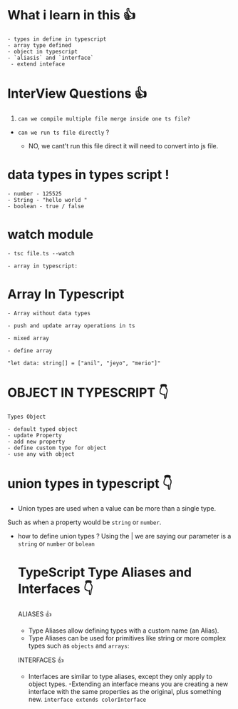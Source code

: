 # What i learn in this 👍

    - types in define in typescript
    - array type defined
    - object in typescript
    - `aliasis` and `interface`
     - extend inteface

# InterView Questions 👍

1.  `can we compile multiple file merge inside one ts file? `

- `can we run ts file directly` ?

  - NO, we cant't run this file direct it will need to convert into js file.

# data types in types script !

    - number - 125525
    - String - "hello world "
    - boolean - true / false

# watch module

    - tsc file.ts --watch

    - array in typescript:

# Array In Typescript

    - Array without data types

    - push and update array operations in ts

    - mixed array

    - define array

`"let data: string[] = ["anil", "jeyo", "merio"]"`

# OBJECT IN TYPESCRIPT 👇

`Types Object`

    - default typed object
    - update Property
    - add new property
    - define custom type for object
    - use any with object

# union types in typescript 👇

- Union types are used when a value can be more than a single type.

Such as when a property would be `string` or `number`.

- how to define union types ?
  Using the | we are saying our parameter is a `string` or `number` or `bolean`

  # TypeScript Type Aliases and Interfaces 👇

  ALIASES 👍

  - Type Aliases allow defining types with a custom name (an Alias).
  - Type Aliases can be used for primitives like string or more complex types such as `objects` and `arrays`:

  INTERFACES 👍

  - Interfaces are similar to type aliases, except they only apply to object types.
    -Extending an interface means you are creating a new interface with the same properties as the original, plus something new. `interface extends colorInterface`
